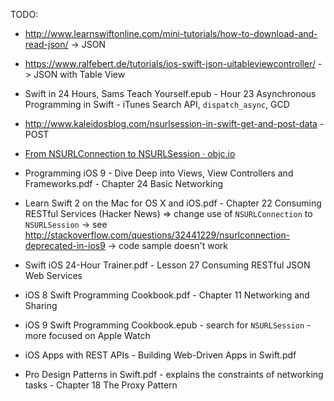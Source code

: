 TODO:

- http://www.learnswiftonline.com/mini-tutorials/how-to-download-and-read-json/ -> JSON
- https://www.ralfebert.de/tutorials/ios-swift-json-uitableviewcontroller/ -> JSON with Table View

- Swift in 24 Hours, Sams Teach Yourself.epub - Hour 23 Asynchronous Programming in Swift - iTunes Search API, `dispatch_async`, GCD

- http://www.kaleidosblog.com/nsurlsession-in-swift-get-and-post-data - POST

- [From NSURLConnection to NSURLSession · objc.io](https://www.objc.io/issues/5-ios7/from-nsurlconnection-to-nsurlsession/)
- Programming iOS 9 - Dive Deep into Views, View Controllers and Frameworks.pdf - Chapter 24 Basic Networking

- Learn Swift 2 on the Mac for OS X and iOS.pdf - Chapter 22 Consuming RESTful Services (Hacker News) => change use of `NSURLConnection` to `NSURLSession` -> see http://stackoverflow.com/questions/32441229/nsurlconnection-deprecated-in-ios9 -> code sample doesn't work

- Swift iOS 24-Hour Trainer.pdf - Lesson 27 Consuming RESTful JSON Web Services
- iOS 8 Swift Programming Cookbook.pdf - Chapter 11 Networking and Sharing
- iOS 9 Swift Programming Cookbook.epub - search for `NSURLSession` - more focused on Apple Watch
- iOS Apps with REST APIs - Building Web-Driven Apps in Swift.pdf
- Pro Design Patterns in Swift.pdf - explains the constraints of networking tasks - Chapter 18 The Proxy Pattern
